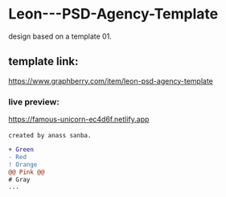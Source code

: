 # Leon---PSD-Agency-Template
design based on a template 01.
## template link:
https://www.graphberry.com/item/leon-psd-agency-template
### live preview:
https://famous-unicorn-ec4d6f.netlify.app  <br/>
<br/>
`created by anass sanba.`

```diff
+ Green
- Red
! Orange
@@ Pink @@
# Gray
...

